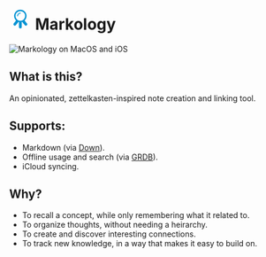 <h1>
  <svg xmlns="http://www.w3.org/2000/svg" viewBox="1 1 8 8" width="40" id="arco">
    <title>Markology Logo</title>
    <style>
    #arco polygon {
      display: none;
    }
    #arco:hover g {
      animation: .5s infinite launch;
    }
    #arco:hover polygon {
      animation: .1s infinite flame;
      display: block;
      transform-origin: 5px 6px;
    }
    #arco:hover polygon:nth-of-type(1) {
      animation-delay: -0.01s;
    }
    @keyframes flame {
      50% {
        transform: scale(.9);
      }
    }
    @keyframes launch {
      20% {
        transform: translate(.3px, -.5px);
      }
      40% {
        transform: translate(-.4px, -.6px);
      }
      60% {
        transform: translate(.4px, -.6px);
      }
      80% {
        transform: translate(-.3px, 0);
      }
    }
    </style>
    <g stroke="#0093d3" stroke-linecap="round">
      <circle
        stroke-width=".5"
        cx="5"
        cy="4"
        r="2"
        fill="none"
      />
      <line x1="3.8" y1="6" x2="3" y2="7" />
      <line x1="6.2" y1="6" x2="7" y2="7" />
      <polygon points="5,6 4,7 5,9 6,7" stroke-width="0" fill="orange" />
      <polygon points="5,6 4.2,7 5,8.8 5.8,7" stroke-width="0" fill="red" />
      <path d="M 4 4 A 1 1 0 0 1 5 3" stroke-width=".3" fill="none" />
      <line x1="5" y1="6.3" x2="5" y2="8" />
    </g>
    <a href="/markology" target="_top" id="arco">
      <rect width="10" height="10" fill="transparent" />
    </a>
  </svg>
  Markology
</h1>

![Markology on MacOS and iOS](/assets/markology.png)

<style>
@media (prefers-color-scheme: light){
  img {
    content: url("/assets/markology.light.png");
  }
}
</style>

## What is this?

An opinionated, zettelkasten-inspired note creation and linking tool.

## Supports:

- Markdown (via [Down](https://github.com/johnxnguyen/Down)).
- Offline usage and search (via [GRDB](https://github.com/groue/GRDB.swift)).
- iCloud syncing.

## Why?

- To recall a concept, while only remembering what it related to.
- To organize thoughts, without needing a heirarchy.
- To create and discover interesting connections.
- To track new knowledge, in a way that makes it easy to build on.
